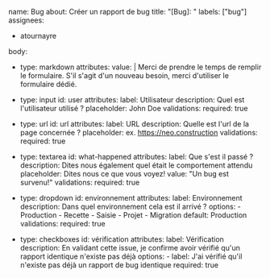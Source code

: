name: Bug
about: Créer un rapport de bug
title: "[Bug]: "
labels: ["bug"]
assignees:
  - atournayre

body:
  - type: markdown
    attributes:
      value: |
        Merci de prendre le temps de remplir le formulaire.
        S'il s'agit d'un nouveau besoin, merci d'utiliser le formulaire dédié.
  
  - type: input
    id: user
    attributes:
      label: Utilisateur
      description: Quel est l'utilisateur utilisé ?
      placeholder: John Doe
    validations:
      required: true
  - type: url
    id: url
    attributes:
      label: URL
      description: Quelle est l'url de la page concernée ?
      placeholder: ex. https://neo.construction
    validations:
      required: true
  
  - type: textarea
    id: what-happened
    attributes:
      label: Que s'est il passé ?
      description: Dites nous également quel était le comportement attendu
      placeholder: Dites nous ce que vous voyez!
      value: "Un bug est survenu!"
    validations:
      required: true
  - type: dropdown
    id: environnement
    attributes:
      label: Environnement
      description: Dans quel environnement cela est il arrivé ?
      options:
        - Production
        - Recette
        - Saisie
        - Projet
        - Migration
      default: Production
    validations:
      required: true

  - type: checkboxes
    id: vérification
    attributes:
      label: Vérification
      description: En validant cette issue, je confirme avoir vérifié qu'un rapport identique n'existe pas déjà
      options:
        - label: J'ai vérifié qu'il n'existe pas déjà un rapport de bug identique
          required: true
